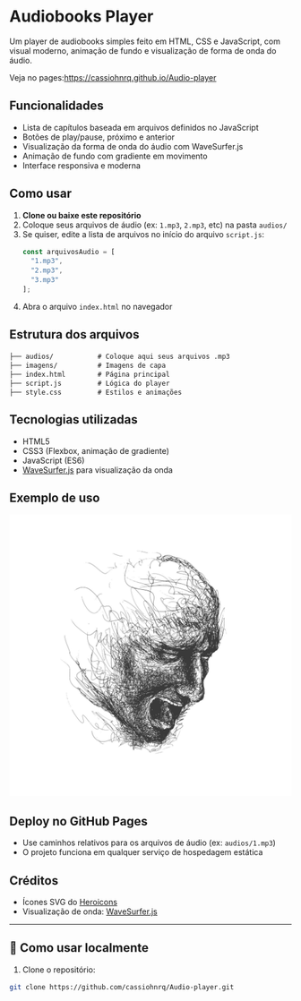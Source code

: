 # Audiobooks Player

Um player de audiobooks simples feito em HTML, CSS e JavaScript, com visual moderno, animação de fundo e visualização de forma de onda do áudio.

Veja no pages:https://cassiohnrq.github.io/Audio-player

## Funcionalidades

- Lista de capítulos baseada em arquivos definidos no JavaScript
- Botões de play/pause, próximo e anterior
- Visualização da forma de onda do áudio com WaveSurfer.js
- Animação de fundo com gradiente em movimento
- Interface responsiva e moderna

## Como usar

1. **Clone ou baixe este repositório**
2. Coloque seus arquivos de áudio (ex: `1.mp3`, `2.mp3`, etc) na pasta `audios/`
3. Se quiser, edite a lista de arquivos no início do arquivo `script.js`:
   ```js
   const arquivosAudio = [
     "1.mp3",
     "2.mp3",
     "3.mp3"
   ];
   ```
4. Abra o arquivo `index.html` no navegador

## Estrutura dos arquivos

```
├── audios/           # Coloque aqui seus arquivos .mp3
├── imagens/          # Imagens de capa
├── index.html        # Página principal
├── script.js         # Lógica do player
├── style.css         # Estilos e animações
```

## Tecnologias utilizadas

- HTML5
- CSS3 (Flexbox, animação de gradiente)
- JavaScript (ES6)
- [WaveSurfer.js](https://wavesurfer-js.org/) para visualização da onda

## Exemplo de uso

![screenshot](imagens/5013.jpg)

## Deploy no GitHub Pages

- Use caminhos relativos para os arquivos de áudio (ex: `audios/1.mp3`)
- O projeto funciona em qualquer serviço de hospedagem estática

## Créditos

- Ícones SVG do [Heroicons](https://heroicons.com/)
- Visualização de onda: [WaveSurfer.js](https://wavesurfer-js.org/)

---
## 🧪 Como usar localmente

1. Clone o repositório:

```bash
git clone https://github.com/cassiohnrq/Audio-player.git

